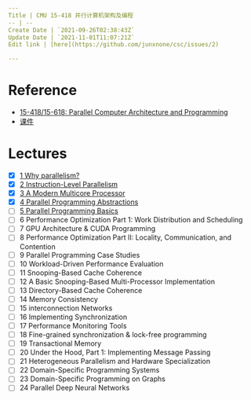 ```yaml
---
Title | CMU 15-418 并行计算机架构及编程
-- | --
Create Date | `2021-09-26T02:38:43Z`
Update Date | `2021-11-01T11:07:21Z`
Edit link | [here](https://github.com/junxnone/csc/issues/2)

---
```

# Reference
- [15-418/15-618: Parallel Computer Architecture and Programming](http://www.cs.cmu.edu/~418/)
- [课件](http://www.cs.cmu.edu/afs/cs/academic/class/15418-s20/www/lectures/)


# Lectures

- [x] [1 Why parallelism?](/CMU_15_418_Lecture_1_Why_parallelism)
- [x] [2 Instruction-Level Parallelism](/CMU_15_418_Lecture_2_Instruction_Level_Parallelism)
- [x] [3 A Modern Multicore Processor](/CMU_15_418_Lecture_3_A_Modern_Multicore_Processor)
- [x] [4 Parallel Programming Abstractions](/CMU_15_418_Lecture_4_Parallel_Programming_Abstractions)
- [ ] [5 Parallel Programming Basics](/CMU_15_418_Lecture_5_Parallel_Programming_Basics)
- [ ] 6 Performance Optimization Part 1: Work Distribution and Scheduling
- [ ] 7 GPU Architecture & CUDA Programming
- [ ] 8 Performance Optimization Part II: Locality, Communication, and Contention
- [ ] 9 Parallel Programming Case Studies
- [ ] 10 Workload-Driven Performance Evaluation
- [ ] 11 Snooping-Based Cache Coherence
- [ ] 12 A Basic Snooping-Based Multi-Processor Implementation
- [ ] 13 Directory-Based Cache Coherence
- [ ] 14 Memory Consistency
- [ ] 15 interconnection Networks
- [ ] 16 Implementing Synchronization
- [ ] 17 Performance Monitoring Tools
- [ ] 18 Fine-grained synchronization & lock-free programming
- [ ] 19 Transactional Memory
- [ ] 20 Under the Hood, Part 1: Implementing Message Passing
- [ ] 21 Heterogeneous Parallelism and Hardware Specialization
- [ ] 22 Domain-Specific Programming Systems
- [ ] 23 Domain-Specific Programming on Graphs
- [ ] 24 Parallel Deep Neural Networks
